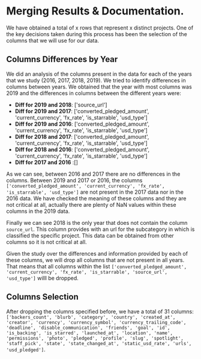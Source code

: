# Merging Results & Documentation.

We have obtained a total of x rows that represent x distinct projects. One of the key decisions taken during this process has been the selection of the columns that we will use for our data.

## Columns Differences by Year

We did an analysis of the columns present in the data for each of the years that we study (2016, 2017, 2018, 2019). We tried to identify differences in columns between years. We obtained that the year with most columns was 2019 and the differences in columns between the different years were:

- __Diff for 2019 and 2018__: ['source_url']
- __Diff for 2019 and 2017__: ['converted_pledged_amount', 'current_currency', 'fx_rate', 'is_starrable', 'usd_type']
- __Diff for 2019 and 2016__: ['converted_pledged_amount', 'current_currency', 'fx_rate', 'is_starrable', 'usd_type']
- __Diff for 2018 and 2017__: ['converted_pledged_amount', 'current_currency', 'fx_rate', 'is_starrable', 'usd_type']
- __Diff for 2018 and 2016__: ['converted_pledged_amount', 'current_currency', 'fx_rate', 'is_starrable', 'usd_type']
- __Diff for 2017 and 2016__ :[]

As we can see, between 2016 and 2017 there are no differences in the columns. Between 2019 and 2017 or 2016, the columns `['converted_pledged_amount', 'current_currency', 'fx_rate', 'is_starrable', 'usd_type']` are not present in the 2017 data nor in the 2016 data. We have checked the meaning of these columns and they are not critical at all, actually there are plenty of NaN values within these columns in the 2019 data.

Finally we can see 2018 is the only year that does not contain the column `source_url`. This column provides with an url for the subcategory in which is classified the specific project. This data can be obtained from other columns so it is not critical at all.

Given the study over the differences and information provided by each of these columns, we will drop all columns that are not present in all years. That means that all columns within the list `['converted_pledged_amount', 'current_currency', 'fx_rate', 'is_starrable', 'source_url', 'usd_type']` willl be dropped.

## Columns Selection

After dropping the columns specified before, we have a total of 31 columns: `['backers_count', 'blurb', 'category', 'country', 'created_at', 'creator', 'currency', 'currency_symbol', 'currency_trailing_code', 'deadline', 'disable_communication', 'friends', 'goal', 'id', 'is_backing', 'is_starred', 'launched_at', 'location', 'name', 'permissions', 'photo', 'pledged', 'profile', 'slug', 'spotlight', 'staff_pick', 'state', 'state_changed_at', 'static_usd_rate', 'urls', 'usd_pledged']`.

 

